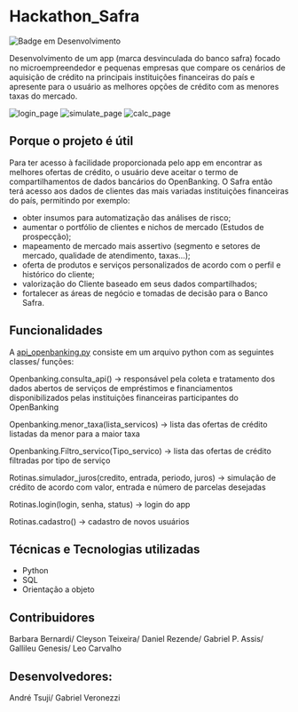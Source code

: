 # Hackathon_Safra
![Badge em Desenvolvimento](http://img.shields.io/static/v1?label=STATUS&message=EM%20DESENVOLVIMENTO&color=GREEN&style=for-the-badge)

Desenvolvimento de um app (marca desvinculada do banco safra) focado no microempreendedor e pequenas empresas que compare os cenários de aquisição de crédito na principais instituições financeiras do país e apresente para o usuário as melhores opções de crédito com as menores taxas do mercado.


![login_page](https://user-images.githubusercontent.com/95044193/161455093-40a72c77-b6ac-4c97-8518-665cb3023173.png)
![simulate_page](https://user-images.githubusercontent.com/95044193/161454623-948b5ede-d1a4-4c68-a6ae-30940e307bbf.png)
![calc_page](https://user-images.githubusercontent.com/95044193/161454506-bbd658a4-2bc6-4c4b-a6cc-b10ca7dab123.png)
  
## Porque o projeto é útil

Para ter acesso à facilidade proporcionada pelo app em encontrar as melhores ofertas de crédito, o usuário deve aceitar o termo de compartilhamentos de dados bancários do OpenBanking. O Safra então terá acesso aos dados de clientes das mais variadas instituições financeiras do país, permitindo por exemplo:
- obter insumos para automatização das análises de risco;
- aumentar o portfólio de clientes e nichos de mercado (Estudos de prospecção);
- mapeamento de mercado mais assertivo (segmento e setores de mercado, qualidade de atendimento, taxas…);
- oferta de produtos e serviços personalizados de acordo com o perfil e histórico do cliente;
- valorização do Cliente baseado em seus dados compartilhados;
- fortalecer as áreas de negócio e tomadas de decisão para o Banco Safra.

## Funcionalidades

A [api_openbanking.py](api_openbanking.py) consiste em um arquivo python com as seguintes classes/ funções:

Openbanking.consulta_api() -> responsável pela coleta e tratamento dos dados abertos de serviços de empréstimos e financiamentos disponibilizados pelas instituições financeiras participantes do OpenBanking

Openbanking.menor_taxa(lista_servicos) -> lista das ofertas de crédito listadas da menor para a maior taxa

Openbanking.Filtro_servico(Tipo_servico) -> lista das ofertas de crédito filtradas por tipo de serviço

Rotinas.simulador_juros(credito, entrada, periodo, juros) -> simulação de crédito de acordo com valor, entrada e número de parcelas desejadas

Rotinas.login(login, senha, status) -> login do app

Rotinas.cadastro() -> cadastro de novos usuários

## Técnicas e Tecnologias utilizadas

* Python
* SQL
* Orientação a objeto

## Contribuidores

Barbara Bernardi/
Cleyson Teixeira/
Daniel Rezende/
Gabriel P. Assis/
Gallileu Genesis/
Leo Carvalho


## Desenvolvedores:
André Tsuji/
Gabriel Veronezzi
